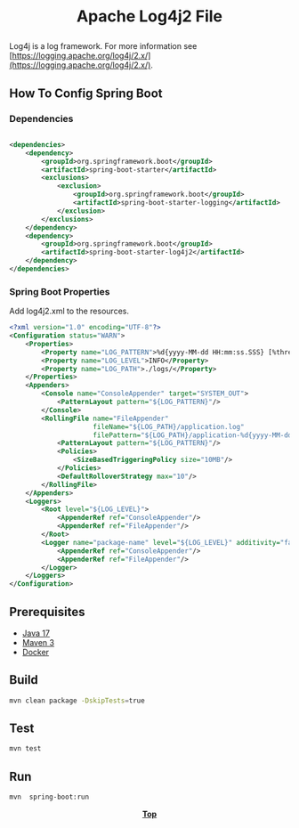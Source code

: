 # <p align="center">Apache Log4j2 File</p>

<p>

Log4j is a log framework. For more information
see [https://logging.apache.org/log4j/2.x/](https://logging.apache.org/log4j/2.x/).

</p>

## How To Config Spring Boot

### Dependencies

```xml

<dependencies>
    <dependency>
        <groupId>org.springframework.boot</groupId>
        <artifactId>spring-boot-starter</artifactId>
        <exclusions>
            <exclusion>
                <groupId>org.springframework.boot</groupId>
                <artifactId>spring-boot-starter-logging</artifactId>
            </exclusion>
        </exclusions>
    </dependency>
    <dependency>
        <groupId>org.springframework.boot</groupId>
        <artifactId>spring-boot-starter-log4j2</artifactId>
    </dependency>
</dependencies>
```

### Spring Boot Properties

Add log4j2.xml to the resources.

```xml
<?xml version="1.0" encoding="UTF-8"?>
<Configuration status="WARN">
    <Properties>
        <Property name="LOG_PATTERN">%d{yyyy-MM-dd HH:mm:ss.SSS} [%thread] %-5level %logger{36} - %msg%n</Property>
        <Property name="LOG_LEVEL">INFO</Property>
        <Property name="LOG_PATH">./logs/</Property>
    </Properties>
    <Appenders>
        <Console name="ConsoleAppender" target="SYSTEM_OUT">
            <PatternLayout pattern="${LOG_PATTERN}"/>
        </Console>
        <RollingFile name="FileAppender"
                     fileName="${LOG_PATH}/application.log"
                     filePattern="${LOG_PATH}/application-%d{yyyy-MM-dd}.log.gz">
            <PatternLayout pattern="${LOG_PATTERN}"/>
            <Policies>
                <SizeBasedTriggeringPolicy size="10MB"/>
            </Policies>
            <DefaultRolloverStrategy max="10"/>
        </RollingFile>
    </Appenders>
    <Loggers>
        <Root level="${LOG_LEVEL}">
            <AppenderRef ref="ConsoleAppender"/>
            <AppenderRef ref="FileAppender"/>
        </Root>
        <Logger name="package-name" level="${LOG_LEVEL}" additivity="false">
            <AppenderRef ref="ConsoleAppender"/>
            <AppenderRef ref="FileAppender"/>
        </Logger>
    </Loggers>
</Configuration>
```

## Prerequisites

* [Java 17](https://www.oracle.com/de/java/technologies/downloads/)
* [Maven 3](https://maven.apache.org/index.html)
* [Docker](https://www.docker.com/)

## Build

```bash
mvn clean package -DskipTests=true 
```

## Test

```bash
mvn test
```

## Run

```bash
mvn  spring-boot:run
```

**<p align="center"> [Top](#apache-log4j2-file) </p>**